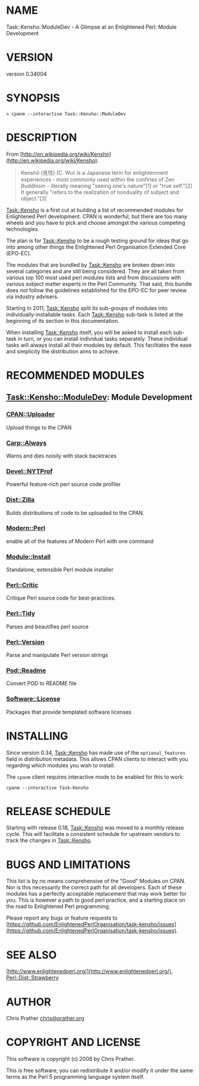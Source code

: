 # NAME

Task::Kensho::ModuleDev - A Glimpse at an Enlightened Perl: Module Development

# VERSION

version 0.34004

# SYNOPSIS

    > cpanm --interactive Task::Kensho::ModuleDev

# DESCRIPTION

From [http://en.wikipedia.org/wiki/Kensho](http://en.wikipedia.org/wiki/Kensho):

> Kenshō (見性) (C. Wu) is a Japanese term for enlightenment
> experiences - most commonly used within the confines of Zen
> Buddhism - literally meaning "seeing one's nature"\[1\] or "true
> self."\[2\] It generally "refers to the realization of nonduality of
> subject and object."\[3\]

[Task::Kensho](https://metacpan.org/pod/Task::Kensho) is a first cut at building a list of recommended modules
for Enlightened Perl development. CPAN is wonderful, but there are too
many wheels and you have to pick and choose amongst the various
competing technologies.

The plan is for [Task::Kensho](https://metacpan.org/pod/Task::Kensho) to be a rough testing ground for ideas that
go into among other things the Enlightened Perl Organisation Extended
Core (EPO-EC).

The modules that are bundled by [Task::Kensho](https://metacpan.org/pod/Task::Kensho) are broken down into
several categories and are still being considered. They are all taken
from various top 100 most used perl modules lists and from discussions
with various subject matter experts in the Perl Community. That said,
this bundle does _not_ follow the guidelines established for the EPO-EC
for peer review via industry advisers.

Starting in 2011, [Task::Kensho](https://metacpan.org/pod/Task::Kensho) split its sub-groups of modules into
individually-installable tasks.  Each [Task::Kensho](https://metacpan.org/pod/Task::Kensho) sub-task is listed at the
beginning of its section in this documentation.

When installing [Task::Kensho](https://metacpan.org/pod/Task::Kensho) itself, you will be asked to install each
sub-task in turn, or you can install individual tasks separately. These
individual tasks will always install all their modules by default. This
facilitates the ease and simplicity the distribution aims to achieve.

# RECOMMENDED MODULES

## [Task::Kensho::ModuleDev](https://metacpan.org/pod/Task::Kensho::ModuleDev): Module Development

### [CPAN::Uploader](https://metacpan.org/pod/CPAN::Uploader)

Upload things to the CPAN

### [Carp::Always](https://metacpan.org/pod/Carp::Always)

Warns and dies noisily with stack backtraces

### [Devel::NYTProf](https://metacpan.org/pod/Devel::NYTProf)

Powerful feature-rich perl source code profiler

### [Dist::Zilla](https://metacpan.org/pod/Dist::Zilla)

Builds distributions of code to be uploaded to the CPAN.

### [Modern::Perl](https://metacpan.org/pod/Modern::Perl)

enable all of the features of Modern Perl with one command

### [Module::Install](https://metacpan.org/pod/Module::Install)

Standalone, extensible Perl module installer

### [Perl::Critic](https://metacpan.org/pod/Perl::Critic)

Critique Perl source code for best-practices.

### [Perl::Tidy](https://metacpan.org/pod/Perl::Tidy)

Parses and beautifies perl source

### [Perl::Version](https://metacpan.org/pod/Perl::Version)

Parse and manipulate Perl version strings

### [Pod::Readme](https://metacpan.org/pod/Pod::Readme)

Convert POD to README file

### [Software::License](https://metacpan.org/pod/Software::License)

Packages that provide templated software licenses

# INSTALLING

Since version 0.34, [Task::Kensho](https://metacpan.org/pod/Task::Kensho) has made use of the `optional_features` field
in distribution metadata. This allows CPAN clients to interact with you
regarding which modules you wish to install.

The `cpanm` client requires interactive mode to be enabled for this to work:

    cpanm --interactive Task-Kensho

# RELEASE SCHEDULE

Starting with release 0.18, [Task::Kensho](https://metacpan.org/pod/Task::Kensho) was moved to a monthly release
cycle. This will facilitate a consistent schedule for upstream vendors
to track the changes in [Task::Kensho](https://metacpan.org/pod/Task::Kensho).

# BUGS AND LIMITATIONS

This list is by no means comprehensive of the "Good" Modules on CPAN.
Nor is this necessarily the correct path for all developers. Each of
these modules has a perfectly acceptable replacement that may work
better for you. This is however a path to good perl practice, and a
starting place on the road to Enlightened Perl programming.

Please report any bugs or feature requests to
[https://github.com/EnlightenedPerlOrganisation/task-kensho/issues](https://github.com/EnlightenedPerlOrganisation/task-kensho/issues).

# SEE ALSO

[http://www.enlightenedperl.org/](http://www.enlightenedperl.org/),
[Perl::Dist::Strawberry](https://metacpan.org/pod/Perl::Dist::Strawberry)

# AUTHOR

Chris Prather <chris@prather.org>

# COPYRIGHT AND LICENSE

This software is copyright (c) 2008 by Chris Prather.

This is free software; you can redistribute it and/or modify it under
the same terms as the Perl 5 programming language system itself.
